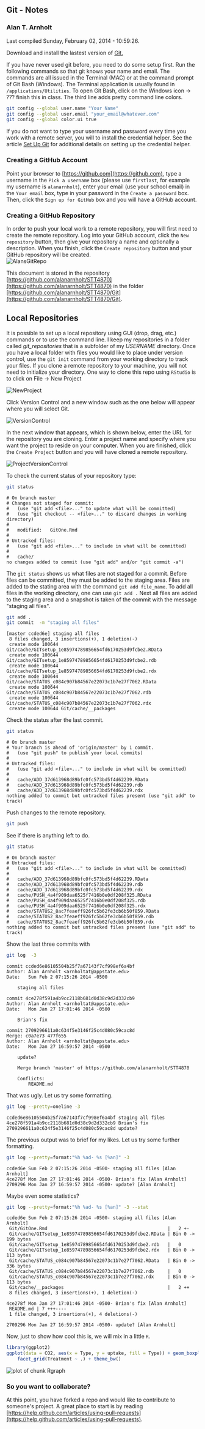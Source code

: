 ## Git - Notes
### Alan T. Arnholt





Last compiled Sunday, February 02, 2014 - 10:59:26.

Download and install the lastest version of [Git.](http://git-scm.com/downloads)






If you have never used git before, you need to do some setup first.  Run the following
commands so that git knows your name and email.  The commands are all issued in the
Terminal (MAC) or at the command prompt of Git Bash (Windows).  The Terminal 
application is usually found in `/applications/Utilities`.  To open Git Bash, click on the 
Windows icon -> ??? finish this in class.  The third line adds pretty command line colors.  



```bash
git config --global user.name "Your Name"
git config --global user.email "your_email@whatever.com"
git config --global color.ui true
```


If you do not want to type your username and password every time you work with a remote server, you will to install the credential helper.  See the article [Set Up Git](https://help.github.com/articles/set-up-git#platform-all) for additional details on setting up the credential helper.



### Creating a GitHub Account

Point your browser to [https://github.com](https://github.com),
type a username in the `Pick a username` box (please use `firstlast`, for example my username is `alanarnholt`), enter your email (use your school email) in the `Your email` box, type in your password in the `Create a password` box. Then, click the `Sign up for GitHub` box and you will have a GitHub account.


### Creating a GitHub Repository

In order to push your local work to a remote repository, you will first need to create
the remote repository. Log into your GitHub account, click the `New repository` button,
then give your repository a name and optionally a description.  When you finish, click 
the `Create repository` button and your GitHub repository will be created.  
![AlansGitRepo](./images/CreateGitRepo.png)


This document is stored in the repository [https://github.com/alanarnholt/STT4870](https://github.com/alanarnholt/STT4870) in the folder [https://github.com/alanarnholt/STT4870/Git](https://github.com/alanarnholt/STT4870/Git). 

## Local Repositories

It is possible to set up a local repository using GUI (drop, drag, etc.) commands or to
use the command line.  I keep my repositories in a folder called *git_repositories* that
is a subfolder of my *USERNAME* directory.  Once you have a local folder with files you
would like to place under version control, use the `git init` command from your working
directory to track your files.  If you clone a remote repository to your machine, you 
will not need to initialize your directory.  One way to clone this repo using `RStudio` is 
to click on File -> New Project 

![NewProject](./images/NewProject.png)

Click Version Control and a new window such as the one below will appear where you will select Git.

![VersionControl](./images/VersionControl.png)

In the next window that appears, which is shown below, enter the URL for the repository you are cloning.  Enter a project name and specify where you want the project to reside on your computer.  When you are finished, click the `Create Project` button and you will have cloned a remote repository.

![ProjectVersionControl](./images/ProjectVersionControl.png)


To check the current status of your repository type:

```bash
git status
```

```
# On branch master
# Changes not staged for commit:
#   (use "git add <file>..." to update what will be committed)
#   (use "git checkout -- <file>..." to discard changes in working directory)
#
#	modified:   GitOne.Rmd
#
# Untracked files:
#   (use "git add <file>..." to include in what will be committed)
#
#	cache/
no changes added to commit (use "git add" and/or "git commit -a")
```

The `git status` shows us what files are not staged for a commit.  Before files can be
committed, they must be added to the staging area.  Files are added to the stating area
with the command `git add file_name`.  To add all files in the working directory, one
can use `git add .`  Next all files are added to the staging area and a snapshot is 
taken of the commit with the message "staging all files".

```bash
git add .
git commit  -m "staging all files"
```

```
[master ccded6e] staging all files
 8 files changed, 3 insertions(+), 1 deletion(-)
 create mode 100644 Git/cache/GITsetup_1e85974789856654fd6170253d9fcbe2.RData
 create mode 100644 Git/cache/GITsetup_1e85974789856654fd6170253d9fcbe2.rdb
 create mode 100644 Git/cache/GITsetup_1e85974789856654fd6170253d9fcbe2.rdx
 create mode 100644 Git/cache/STATUS_c084c907b84567e22073c1b7e27f7062.RData
 create mode 100644 Git/cache/STATUS_c084c907b84567e22073c1b7e27f7062.rdb
 create mode 100644 Git/cache/STATUS_c084c907b84567e22073c1b7e27f7062.rdx
 create mode 100644 Git/cache/__packages
```


Check the status after the last commit.

```bash
git status
```

```
# On branch master
# Your branch is ahead of 'origin/master' by 1 commit.
#   (use "git push" to publish your local commits)
#
# Untracked files:
#   (use "git add <file>..." to include in what will be committed)
#
#	cache/ADD_37d613968d89bfc0fc573bd5f4d62239.RData
#	cache/ADD_37d613968d89bfc0fc573bd5f4d62239.rdb
#	cache/ADD_37d613968d89bfc0fc573bd5f4d62239.rdx
nothing added to commit but untracked files present (use "git add" to track)
```

Push changes to the remote repository. 

```bash
git push
```

See if there is anything left to do.

```bash
git status
```

```
# On branch master
# Untracked files:
#   (use "git add <file>..." to include in what will be committed)
#
#	cache/ADD_37d613968d89bfc0fc573bd5f4d62239.RData
#	cache/ADD_37d613968d89bfc0fc573bd5f4d62239.rdb
#	cache/ADD_37d613968d89bfc0fc573bd5f4d62239.rdx
#	cache/PUSH_4a4f909daa6525f7416b0e0df208f325.RData
#	cache/PUSH_4a4f909daa6525f7416b0e0df208f325.rdb
#	cache/PUSH_4a4f909daa6525f7416b0e0df208f325.rdx
#	cache/STATUS2_8ac7feaeff926fc5b62fe3cb6b50f859.RData
#	cache/STATUS2_8ac7feaeff926fc5b62fe3cb6b50f859.rdb
#	cache/STATUS2_8ac7feaeff926fc5b62fe3cb6b50f859.rdx
nothing added to commit but untracked files present (use "git add" to track)
```

Show the last three commits with

```bash
git log  -3
```

```
commit ccded6e86105504b25f7a67143f7cf998ef6a4bf
Author: Alan Arnholt <arnholtat@appstate.edu>
Date:   Sun Feb 2 07:15:26 2014 -0500

    staging all files

commit 4ce278f591a4b9cc2118b681d0d38c9d2d332cb9
Author: Alan Arnholt <arnholtat@appstate.edu>
Date:   Mon Jan 27 17:01:46 2014 -0500

    Brian's fix

commit 2709296611a0c634f5e3146f25c4d080c59cac8d
Merge: c0a7e73 477f655
Author: Alan Arnholt <arnholtat@appstate.edu>
Date:   Mon Jan 27 16:59:57 2014 -0500

    update?
    
    Merge branch 'master' of https://github.com/alanarnholt/STT4870
    
    Conflicts:
    	README.md
```


That was ugly. Let us try some formatting.


```bash
git log --pretty=oneline -3
```

```
ccded6e86105504b25f7a67143f7cf998ef6a4bf staging all files
4ce278f591a4b9cc2118b681d0d38c9d2d332cb9 Brian's fix
2709296611a0c634f5e3146f25c4d080c59cac8d update?
```


The previous output was to brief for my likes.  Let us try some further formatting.


```bash
git log --pretty=format:"%h %ad- %s [%an]" -3
```

```
ccded6e Sun Feb 2 07:15:26 2014 -0500- staging all files [Alan Arnholt]
4ce278f Mon Jan 27 17:01:46 2014 -0500- Brian's fix [Alan Arnholt]
2709296 Mon Jan 27 16:59:57 2014 -0500- update? [Alan Arnholt]
```


Maybe even some statistics?


```bash
git log --pretty=format:"%h %ad- %s [%an]" -3 --stat
```

```
ccded6e Sun Feb 2 07:15:26 2014 -0500- staging all files [Alan Arnholt]
 Git/GitOne.Rmd                                            |   2 +-
 Git/cache/GITsetup_1e85974789856654fd6170253d9fcbe2.RData | Bin 0 -> 199 bytes
 Git/cache/GITsetup_1e85974789856654fd6170253d9fcbe2.rdb   |   0
 Git/cache/GITsetup_1e85974789856654fd6170253d9fcbe2.rdx   | Bin 0 -> 113 bytes
 Git/cache/STATUS_c084c907b84567e22073c1b7e27f7062.RData   | Bin 0 -> 336 bytes
 Git/cache/STATUS_c084c907b84567e22073c1b7e27f7062.rdb     |   0
 Git/cache/STATUS_c084c907b84567e22073c1b7e27f7062.rdx     | Bin 0 -> 113 bytes
 Git/cache/__packages                                      |   2 ++
 8 files changed, 3 insertions(+), 1 deletion(-)

4ce278f Mon Jan 27 17:01:46 2014 -0500- Brian's fix [Alan Arnholt]
 README.md | 7 +++----
 1 file changed, 3 insertions(+), 4 deletions(-)

2709296 Mon Jan 27 16:59:57 2014 -0500- update? [Alan Arnholt]
```


Now, just to show how cool this is, we will mix in a little `R`.


```r
library(ggplot2)
ggplot(data = CO2, aes(x = Type, y = uptake, fill = Type)) + geom_boxplot() + 
    facet_grid(Treatment ~ .) + theme_bw()
```

<img src="figure/Rgraph.png" title="plot of chunk Rgraph" alt="plot of chunk Rgraph" style="display: block; margin: auto;" />


### So you want to collaborate?

At this point, you have forked a repo and would like to contribute to
someone's project.  A great place to start is by reading [https://help.github.com/articles/using-pull-requests](https://help.github.com/articles/using-pull-requests).
